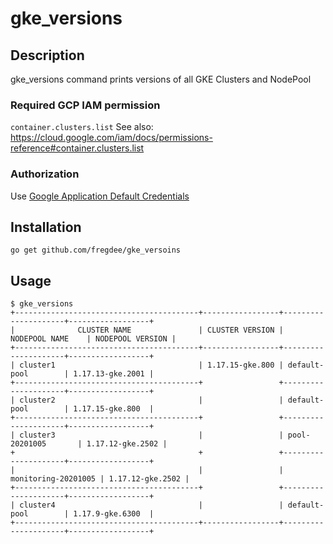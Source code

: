 # gke_versions

## Description
gke_versions command prints versions of all GKE Clusters and NodePool

### Required GCP IAM permission
`container.clusters.list`
See also: https://cloud.google.com/iam/docs/permissions-reference#container.clusters.list

### Authorization
Use [Google Application Default Credentials](https://developers.google.com/identity/protocols/application-default-credentials)

## Installation
```shell
go get github.com/fregdee/gke_versoins
```

## Usage
```shell
$ gke_versions
+-----------------------------------------+-----------------+---------------------+------------------+
|              CLUSTER NAME               | CLUSTER VERSION |    NODEPOOL NAME    | NODEPOOL VERSION |
+-----------------------------------------+-----------------+---------------------+------------------+
| cluster1                                | 1.17.15-gke.800 | default-pool        | 1.17.13-gke.2001 |
+-----------------------------------------+                 +---------------------+------------------+
| cluster2                                |                 | default-pool        | 1.17.15-gke.800  |
+-----------------------------------------+                 +---------------------+------------------+
| cluster3                                |                 | pool-20201005       | 1.17.12-gke.2502 |
+                                         +                 +---------------------+------------------+
|                                         |                 | monitoring-20201005 | 1.17.12-gke.2502 |
+-----------------------------------------+                 +---------------------+------------------+
| cluster4                                |                 | default-pool        | 1.17.9-gke.6300  |
+-----------------------------------------+-----------------+---------------------+------------------+
```
